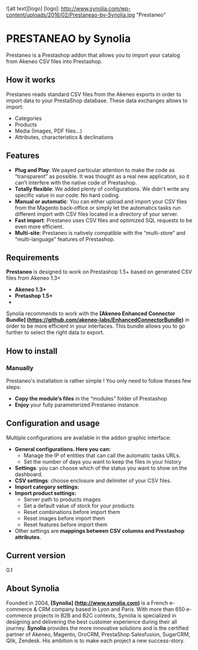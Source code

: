 ![alt text][logo]
[logo]: http://www.synolia.com/wp-content/uploads/2016/02/Prestaneao-by-Synolia.jpg "Prestaneo"

# PRESTANEAO by Synolia

Prestaneo is a Prestashop addon that allows you to import your catalog from Akeneo CSV files into Prestashop.

## How it works
Prestaneo reads standard CSV files from the Akeneo exports in order to import data to your PrestaShop database. These data exchanges allows to import:
* Categories
* Products 
* Media (Images, PDF files...)
* Attributes, characteristics & declinations

## Features
* **Plug and Play**: We payed particular attention to make the code as “transparent” as possible. It was thought as a real new application, so it can’t interfere with the native code of Prestashop.
* **Totally flexible**: We added plenty of configurations. We didn't write any specific value in our code: No hard coding.
* **Manual or automatic**: You can either upload and import your CSV files from the Magento back-office or simply let the automatics tasks run different import with CSV files located in a directory of your server.
* **Fast import**: Prestaneo uses CSV files and optimized SQL requests to be even more efficient.
* **Multi-site**: Prestaneo is natively compatible with the “multi-store” and “multi-language” features of Prestashop.

## Requirements
**Prestaneo** is designed to work on Prestashop 1.5+ based on generated CSV files from Akeneo 1.3+
* **Akeneo 1.3+**
* **Pretashop 1.5+**
* 
Synolia recommends to work with the **[Akeneo Enhanced Connector Bundle] (https://github.com/akeneo-labs/EnhancedConnectorBundle)** in order to be more efficient in your interfaces. This bundle allows you to go further to select the right data to export.

## How to install
### Manually
Prestaneo's installation is rather simple ! You only need to follow theses few steps:
* **Copy the module’s files** in the “modules” folder of Prestashop
* **Enjoy** your fully parameterized Prestaneo instance.

## Configuration and usage
Multiple configurations are available in the addon graphic interface:
* **General configurations. Here you can:**
    * Manage the IP of entities that can call the automatic tasks URLs. 
    * Set the number of days you want to keep the files in your history
* **Settings**: you can choose which of the status you want to show on the dashboard.
* **CSV settings**: choose enclosure and delimiter of your CSV files.
* **Import category settings:**
* **Import product settings:**
    * Server path to products images
    * Set a default value of stock for your products
    * Reset combinations before import them
    * Reset images before import them
    * Reset features before import them
* Other settings are **mappings between CSV columns and Prestashop attributes**.

## Current version 
0.1

## About Synolia
Founded in 2004, **[Synolia] (http://www.synolia.com)** is a French e-commerce & CRM company based in Lyon and Paris. With more than 650 e-commerce projects in B2B and B2C contexts, Synolia is specialized in designing and delivering the best customer experience during their all journey.
**Synolia** provides the more innovative solutions and is the certified partner of Akeneo, Magento, OroCRM, PrestaShop Salesfusion, SugarCRM, Qlik, Zendesk. His ambition is to make each project a new success-story.
